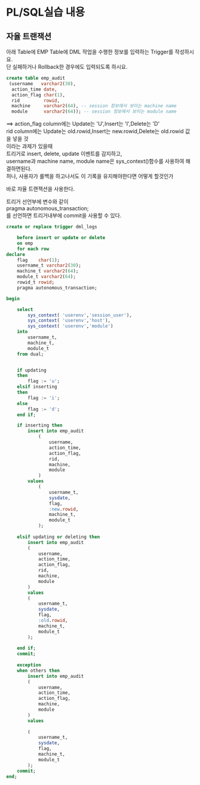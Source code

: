 # PL/SQL실습 내용
## 자율 트랜잭션 
아래 Table에 EMP Table에 DML 작업을 수행한 정보를 입력하는 Trigger를 작성하시요.<br>
 단 실패하거나 Rollback한 경우에도 입력되도록 하시요.<br>
```SQL
create table emp_audit
 (username   varchar2(30),   
  action_time date,
  action_flag char(1),
  rid         rowid,
  machine     varchar2(64), -- session 정보에서 보이는 machine name
  module      varchar2(64)); -- session 정보에서 보이는 module name
 ```
==> action_flag  column에는 Update는 'U',Insert는 'I',Delete는 'D'<br>
     rid column에는 Update는 old.rowid,Insert는 new.rowid,Delete는 old.rowid 값을 넣을 것<br>
이라는 과제가 있을때 <br>
트리거로 insert, delete, update 이벤트를 감지하고, <br>
username과 machine name, module name은 sys_context()함수를 사용하여 해결하면된다. <br>
허나, 사용자가 롤백을 하고나서도 이 기록을 유지해야한다면 어떻게 할것인가<br>

바로 자율 트랜잭션을 사용한다.<br>

트리거 선언부에 변수와 같이<br>
 pragma autonomous_transaction;<br>
 를 선언하면 트리거내부에 commit을 사용할 수 있다.<br>

```SQL
create or replace trigger dml_logs 

    before insert or update or delete 
    on emp
    for each row
declare
    flag    char(1);
    username_t varchar2(30);
    machine_t varchar2(64);
    module_t varchar2(64);
    rowid_t rowid;
    pragma autonomous_transaction;

begin

    select 
        sys_context( 'userenv','session_user'),
        sys_context( 'userenv','host'),
        sys_context( 'userenv','module')
    into 
        username_t,
        machine_t,
        module_t
    from dual;


    if updating 
    then
        flag := 'u';
    elsif inserting 
    then 
        flag := 'i';
    else
        flag := 'd';
    end if; 

    if inserting then   
        insert into emp_audit
            (
                username,
                action_time,
                action_flag,
                rid,
                machine,
                module 
            ) 
        values
            (
                username_t,
                sysdate,
                flag,
                :new.rowid,
                machine_t,
                module_t
            );
            
    elsif updating or deleting then 
        insert into emp_audit
        (
            username,
            action_time,
            action_flag,
            rid,
            machine,
            module 
        ) 
        values
        (
            username_t,
            sysdate,
            flag,
            :old.rowid,
            machine_t,
            module_t
        );
        
    end if;
    commit;
    
    exception
    when others then
        insert into emp_audit
        (
            username,
            action_time,
            action_flag,
            machine,
            module 
        ) 
        values
       
        (
            username_t,
            sysdate,
            flag,
            machine_t,
            module_t
        );
    commit;   
end;
```
